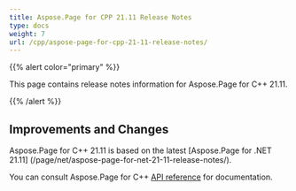 ```yaml
---
title: Aspose.Page for CPP 21.11 Release Notes
type: docs
weight: 7
url: /cpp/aspose-page-for-cpp-21-11-release-notes/
---
```


{{% alert color="primary" %}}

This page contains release notes information for Aspose.Page for C++ 21.11.

{{% /alert %}}
## **Improvements and Changes**
Aspose.Page for C++ 21.11 is based on the latest [Aspose.Page for .NET 21.11] (/page/net/aspose-page-for-net-21-11-release-notes/).

You can consult Aspose.Page for C++ [API reference](https://apireference.aspose.com/cpp/page/) for documentation.
